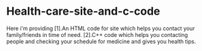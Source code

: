 # Health-care-site-and-c-code
Here i'm providing [1].An HTML code for site which helps you contact your family/friends in time of need. [2].C++ code which helps you contacting people and checking your schedule for medicine and gives you health tips.
